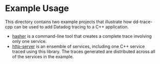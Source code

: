 Example Usage
=============
This directory contains two example projects that illustrate how dd-trace-cpp
can be used to add Datadog tracing to a C++ application.

- [hasher](hasher) is a command-line tool that creates a complete trace
  involving only one service.
- [http-server](http-server) is an ensemble of services, including one C++
  service traced using this library. The traces generated are distributed
  across all of the services in the example.
